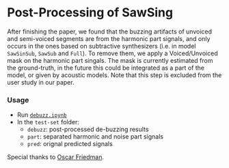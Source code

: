 # Post-Processing of SawSing



After finishing the paper, we found that the buzzing artifacts of unvoiced and semi-voiced segments are from the harmonic part signals, and only occurs in the ones based on subtractive synthesizers (i.e. in model `SawSinSub`, `SawSub` and `Full`). To remove them, we apply a Voiced/Unvoiced mask on the harmonic part singals. The mask is currently estimated from the ground-truth, in the future this could be integrated as a part of the model, or given by acoustic models. Note that this step is excluded from the user study in our paper.

### Usage
* Run [`debuzz.ipynb`](./debuzz.ipynb)
* In the `test-set` folder:
    * `debuzz`: post-processed de-buzzing results
    * `part`: separated harmonic and noise part signals
    * `pred`: orignal predicted signals

Special thanks to [Oscar Friedman](https://github.com/OscarFree).
